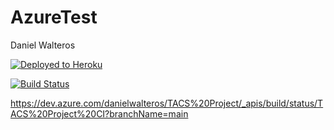 # AzureTest

Daniel Walteros

[![Deployed to Heroku](https://www.herokucdn.com/deploy/button.png)](https://foodapitacs.herokuapp.com/)

[![Build Status](https://dev.azure.com/danielwalteros/TACS%20Project/_apis/build/status/TACS%20Project%20CI?branchName=main)](https://dev.azure.com/danielwalteros/TACS%20Project/_build/latest?definitionId=4&branchName=main)

https://dev.azure.com/danielwalteros/TACS%20Project/_apis/build/status/TACS%20Project%20CI?branchName=main
